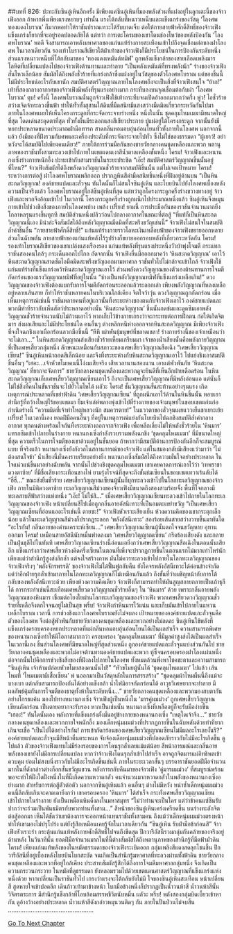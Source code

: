 ##บทที่ 826: ปะทะกับซินอู๋เหินอีกครั้ง
มีเพียงแค่ซินอู๋เหินที่มองพลังส่วนที่แฝงอยู่ในลูกเตะนี้ของจ้าวเฟิงออก
ถ้าหากพึ่งเพียงแรงหยาบๆ เท่านั้น แรงโต้กลับที่หนาวเหน็บและแข็งแกร่งของวัสดุ ‘โลงศพทองแดงโบราณ’ ก็มากพอทำให้ราชันปราณเทวะได้รับบาดเจ็บ
ต่อให้กายสายฟ้าศักดิ์สิทธิ์ของจ้าวเฟิงแข็งแกร่งก็ยากที่จะอยู่รอดปลอดภัยได้
แต่ทว่า
การเตะโครมของเขาโดนช่องโหว่ของพลังป้องกัน ‘โลงศพโบราณ’ พอดี จึงสามารถเอาพลังมหาศาลของแก่นแท้ร่างกายสะเทือนเข้าไปถึงจุดเชื่อมต่อของฝาโลงศพ
ในเวลาเดียวกัน รองเท้าโบราณสีเขียวใต้ฝ่าเท้าของจ้าวเฟิงก็มีประโยชน์ในการป้องกันระดับหนึ่ง
ส่วนแรงหนาวเหน็บที่โต้กลับมาของ ‘ทองแดงเหมันต์ทมิฬ’ ถูกพลังแข็งกล้าของสายเลือดเพลิงมารโลหิตที่เปลี่ยนแปลงไปของจ้าวเฟิงต้านทานและทำลาย
“เป็นพลังเหมันต์ที่ทรงพลังนัก”
ร่างของจ้าวเฟิงสั่นไหวเล็กน้อย สัมผัสได้ถึงพลังชั่วร้ายที่แกร่งกล้าซึ่งแฝงอยู่ในวัสดุของตัวโลงศพโบราณ
แต่ของชิ้นนี้ไม่มีประโยชน์อะไรกับเขานัก
สมบัติศาสตร์วิญญาณภายในโลงศพถึงจะเป็นสิ่งที่จ้าวเฟิงสนใจ
“ย้าก!”
เท้าที่สองกลางอากาศของจ้าวเฟิงมีพลังที่รุนแรงอย่างมาก กระทืบลงบนจุดเชื่อมต่อกับฝา ‘โลงศพโบราณ’
ตุบ!
ครั้งนี้ โลงศพโบราณนั่นถูกจ้าวเฟิงใช้เท้ากระทืบจนเปิดอ้าออกมากกว่าครึ่ง
พู่ว!
ไอชั่วร้ายสว่างเจิดจ้าทะลวงขึ้นฟ้า ทำให้ทั่วทั้งสุสานใต้ดินที่มืดสนิทมีแสงสว่างมืดมิดเกี่ยวกระหวัดกันไปมา
ภายในโลงศพเผยให้เห็นโครงกระดูกที่กระจัดกระจายร่างหนึ่ง
หนึ่งในนั้น ชุดคลุมไหมเมฆามีขนาดใหญ่ที่สุด โดดเด่นสะดุดตาที่สุด ทั่วทั้งผืนมีระลอกแสงสีเขียวประกาย ปูแผ่อยู่ใต้โครงกระดูก
จากนั้นยังมีหยกประหลาดขนาดประมาณฝ่ามือทารก สาดกลิ่นหอมอบอุ่นอ่อนโยนทั่วทั้งภายในโลงศพ
นอกจากนี้แล้ว ยังมีของที่ฝังรวมกับศพและเครื่องประดับที่กระจัดกระจายไปทั่ว ซึ่งไม่ใช่ของธรรมดา
“ผู้เยาว์! อย่าหวังจะได้สมบัติไปเพียงคนเดียว!”
ภายใต้การร่วมมือกันของชายวัยกลางคนชุดเหลืองและพวก พลานุภาพของราชันทั้งสามทะลวงเข้าไปภายในเขตแดนเงาสีน้ำตาลเหลืองชั้นหนึ่ง
โครม!
จ้าวเฟิงและหนานกงเซิ่งร่างกายหนักอึ้ง ปะทะเข้ากับสามราชันในระยะประชิด
“เอ๊ะ! สมบัติศาสตร์วิญญาณชิ้นนั้นอยู่ที่ไหน?”
จ้าวเฟิงสัมผัสได้ถึงพลังดวงวิญญาณชั่วร้ายจากสมบัติชิ้นนั้น แต่ไม่เจอเป้าหมาย
โครม!
ระหว่างการต่อสู้ ฝาโลงศพโบราณพลิกออก ปรากฏหินสีดำมืดสนิทชิ้นหนึ่งที่ฝังอยู่ด้านบน
“เป็นหินสะกดวิญญาณ!
องค์ชายแปดและลั่วจุน ทันใดนั้นก็ไม่สนใจซินอู๋เหิน และโบยบินไปยังโลงศพเบื้องหลัง
ความเป็นจริงแล้ว
โลงศพโบราณอยู่ใกล้ซินอู๋เหินที่สุด แต่ทว่าถูกโครงกระดูกครึ่งร่างขวางทางอยู่ จ้าวเฟิงและพวกจึงอ้อมเข้าไป
ในเวลานี้ โครงกระดูกครึ่งร่างถูกผนึกไปประมาณหนึ่งแล้ว ซินอู๋เหินจึงหมุนกายเข้าไปช่วงชิงสิ่งของภายในโลงศพบ้าง
เพล้ง เปรี้ยง!
ยามนี้ การประมือกันของราชันจำนวนมากยิ่งโกลาหลรุนแรงขึ้นทุกที
สมบัติส่วนหนึ่งปลิวว่อนไปกลางอากาศในขณะที่ต่อสู้
“ที่แท้ก็เป็นหินสะกดวิญญาณนี่เอง มิน่าล่ะจึงสัมผัสได้ถึงพลังวิญญาณมืดมิดที่สะพรึงขวัญเช่นนี้”
จ้าวเฟิงไม่สนใจในสมบัติล้ำค่าชิ้นอื่น
“กายสายฟ้าศักดิ์สิทธิ์!”
แก่นแท้ร่างกายราวโลหะเงินเหลือบฟ้าของจ้าวเฟิงขยายออกหลายส่วนในฉับพลัน ลายสายฟ้าของแก่นแท้พลังไร้รูปร่างก็ขยายออกรอบพลังที่เกี่ยวกระหวัดกัน
โครม!
รองเท้าโบราณสีเขียวของเขาเปล่งแสงเรืองรอง แก่นแท้พลังที่รุนแรงประหนึ่งวัวบ้าพุ่งโจมตี กระแทกราชันสองคนใกล้ๆ กระเด็นออกไปไกล
ถัดจากนั้น
จ้าวเฟิงยื่นมือออกมาคว้า ‘หินสะกดวิญญาณ’ เอาไว้
หินสะกดวิญญาณสาดซัดไอมืดมิดสะพรึงขวัญออกมามหาศาล ราชันทั่วไปไม่กล้าจะเข้าใกล้
จ้าวเฟิงใช้แก่นแท้ร่างที่แข็งแกร่งคว้าหินสะกดวิญญาณเอาไว้ ส่วนพลังดวงวิญญาณของตัวเองต้านทานการโจมตีกัดกร่อนของแรงวิญญาณทมิฬที่อยู่ในนั้น
“ช่างเป็นพลังวิญญาณทมิฬที่แข็งแกร่งเหลือเกิน!”
ดวงวิญญาณของจ้าวเฟิงต้องแบกรับการโจมตีกัดกร่อนระลอกแล้วระลอกเล่า
เพียงพลังวิญญาณที่หลงเหลืออยู่หลายเส้นสาย ก็ทำให้ราชันหลายคนในบริเวณใกล้เคียง จิตใจว้าวุ่น ดวงวิญญาณถูกกัดกร่อน
เมื่อเห็นเหตุการณ์เช่นนี้ ราชันหลายคนที่อยู่แถวนั้นทิ้งระยะห่างของตนกับจ้าวเฟิงเอาไว้
องค์ชายแปดและพวกมีท่าทีราวกับเห็นสัตว์ประหลาดอย่างนั้น ‘หินสะกดวิญญาณ’ ชิ้นนั้นกดข่มและดูดซึมเอาพลังวิญญาณชั่วร้ายจำนวนนับไม่ถ้วนเอาไว้ หากเก็บไว้ข้างกายเกรงว่าจะกระทบต่อการฝึกตน ก่อให้เกิดจิตมาร ส่งผลเสียและไม่มีประโยชน์ใด
คนอื่นๆ ต่างหลีกหนีห่างออกจากหินสะกดวิญญาณ
มีเพียงจ้าวเฟิงที่จงใจฉกชิงเอาเผือกร้อนลวกมือชิ้นนี้
“หึหึ เผ่าพันธุ์มนุษย์ที่ขลาดเขลา! ร่างกายร่างนี้ของเจ้าเหมือนว่าจะไม่เลว…”
ในหินสะกดวิญญาณส่งเสียงชั่วร้ายเหี้ยมเกรียมมา
เจ้าของน้ำเสียงนั้นคือพลังกายวิญญาณที่เป็นเศษเสี้ยวกลุ่มหนึ่ง ลักษณะเหมือนกับสภาวะของเศษเสี้ยววิญญาณสือเฉิง
“เศษเสี้ยววิญญาณเซียน!”
ซินอู๋เหินหน้าถอดสีเล็กน้อย และจึงทิ้งระยะห่างกับหินสะกดวิญญาณเอาไว้ ไปแย่งชิงเอาสมบัติชิ้นอื่นๆ
“เฮอะ…เจ้าหัวขโมยคนนี้โง่งมเสียจริง เสียเวลานานสองนาน เอาแต่พัวพันกับ ‘หินสะกดวิญญาณ’ ที่ยากจะจัดการ”
ชายวัยกลางคนชุดเหลืองและพวกดูจะยินดีที่เห็นอีกฝ่ายเดือดร้อน
ในหินสะกดวิญญาณเก็บเศษเสี้ยววิญญาณเซียนเอาไว้ ถึงจะเป็นเศษเสี้ยววิญญาณที่มีพลังอ่อนแอ แต่นั่นก็ไม่ใช่สิ่งที่คนในขั้นราชันจะไปยั่วโมโหได้
ผลัวะ โครม!
ชั้นวิญญาณสั่นสะท้านอย่างรุนแรง เกิดเหตุการณ์ประหลาดที่เขย่าฟ้าดิน ‘เศษเสี้ยววิญญาณเซียน’ ที่ถูกผนึกเอาไว้ด้านในหินชิ้นนั้น หอบเอาสำนึกรู้ที่กว้างใหญ่ไร้ขอบเขตมา ยิ้มเจ้าเล่ห์พลางพุ่งเข้าไปที่ร่างกายของเจ้ามนุษย์ในขอบเขตแก่นก่อกำเนิดร่างนี้
“ความผิดที่เจ้าทำใหญ่หลวงนัก สมควรตาย!”
ในแววตาของลั่วจุนเผยแววเย็นชาเยาะเย้ย
เปรี้ยง!
ในเวลานี้เอง ยอดฝีมือคนอื่นๆ ที่อยู่ในเหตุการณ์แย่งกันโบยบินไปฉกชิงสมบัติล้ำค่ากลางอากาศ
ทุกคนต่างพร้อมใจกันทิ้งระยะห่างออกจากจ้าวเฟิง เพื่อหลีกเลี่ยงไม่ให้พลังชั่วร้ายใน ‘หินมาร’ แทรกซึมเข้าไปภายในร่างกาย
หนานกงเซิ่งกำลังรวบรวมพลังฉกชิง ‘ชุดคลุมไหมเมฆา’ ที่มีขนาดใหญ่ที่สุด
ความเร็วในการโจมตีของเขาล้วนอยู่ในชั้นยอด ถ้าหากว่ามีสมบัติด้านการป้องกันอีกก็จะสมบูรณ์แบบ
ที่จริงแล้ว หนานกงเซิ่งยังกังวลในสถานการณ์ของจ้าวเฟิง แต่ในสมองกลับมีเสียงแว่วมาว่า ‘ไม่ต้องสนใจข้า’
น้ำเสียงนี้มั่นคงราบเรียบอย่างยิ่ง
หนานกงเซิ่งสัมผัสได้ถึงความมั่นใจอย่างประหลาด ในใจแน่วแน่ขึ้นมาอย่างฉับพลัน จากนั้นไปช่วงชิงชุดคลุมไหมเมฆา
เขาเคยคาดการณ์เอาไว้ว่า ‘เทพราชาดวงตาซ้าย’ ที่มีชื่อเสียงกระเทือนชางไห่ ยามรุ่งโรจน์ที่สุดจะถึงขั้นข่มเซียนในขอบเขตเทวาเร้นลับได้
“ฮี่ฮี่…”
ขณะส่งยิ้มชั่วร้าย เศษเสี้ยววิญญาณเซียนผู้นั้นก็บุกทะลวงเข้าไปในโลกทะเลวิญญาณของจ้าวเฟิง
ภายในมิติดวงตาซ้าย
ทะเลวิญญาณสีม่วงของจ้าวเฟิงมีขนาดถึงสองสามร้อยจั้ง พื้นที่ใจกลางมีทะเลสาบสีฟ้าสว่างแห่งหนึ่ง
“เอ๊ะ! ไม่ใช่สิ…”
เมื่อเศษเสี้ยววิญญาณเซียนทะลวงเข้าไปภายในโลกทะเลวิญญาณของจ้าวเฟิง หน้าเปลี่ยนสีไปเมื่อถูกกลิ่นอายอัสนีเทวะที่เป็นอมตะเขย่าขวัญ
“เป็นเศษเสี้ยววิญญาณเซียนที่อ่อนแออะไรเช่นนี้ ตายซะ!”
จ้าวเฟิงหัวเราะเสียงเย็น
ห้วงความคิดของเขากระตุกเล็กน้อย แล้วในทะเลวิญญาณสีม่วงก็ปรากฏระลอก ‘พลังอัสนีเทวะ’ สองร้อยเส้นสายสว่างวาบขึ้นมาทันใด
“อะไรกัน! กลิ่นอายของด่านเคราะห์เซียน…”
เศษเสี้ยววิญญาณเซียนผู้นั้นตกใจจนขวัญหาย อุทานออกมา
โครม!
เหมือนสายอัสนีนับหมื่นฟาดลงมา ‘เศษเสี้ยววิญญาณเซียน’ กรีดร้องเสียงดัง และกลายเป็นฝุ่นธุลีไปในทันที
เศษเสี้ยววิญาณเซียนร่างนี้อ่อนแอยิ่งกว่าเศษเสี้ยววิญญาณสือเฉิงในตอนนั้นเสียอีก แข็งแกร่งกว่าเศษเสี้ยวห้วงคิดครึ่งเซียนในตอนที่เพิ่งจะปรากฏกายขึ้นในตอนแรกไม่มากเท่าไหร่นัก เพียงแต่ว่าสำนึกรู้สูงส่งลึกล้ำ แต่จงใจสร้างภาพ
มันไม่ควรทะลวงเข้าไปภายในโลกทะเลวิญญาณของจ้าวเฟิงจริงๆ
‘พลังจักรพรรดิ’ ของจ้าวเฟิงไม่ได้ฟื้นฟูกลับคืน ยังโคจรพลังอัสนีเทวะได้ค่อนข้างจำกัด แต่ว่าอีกฝ่ายรุกล้ำเข้ามาภายในโลกทะเลวิญญาณก็ไม่เหมือนกันแล้ว ถึงขั้นที่ว่าเผชิญหน้ากับการโต้กลับของพลังอัสนีเทวะด้วย
เพียงห้วงความคิดเดียว จ้าวเฟิงก็สามารถทำให้มันสูญสลายกลายเป็นเถ้าธุลีได้
การกระทำเช่นนี้สะเทือนเศษเสี้ยวดวงวิญญาณชั่วร้ายอื่นๆ ใน ‘หินมาร’ ด้วย
เพราะกลิ่นอายพลังวิญญาณของหินมาร เชื่อมต่อโยงใยผ่านโลกทะเลวิญญาณของจ้าวเฟิง พวกเศษเสี้ยวดวงวิญญาณชั่วร้ายที่เหลือจึงตกใจจนอยู่ไม่เป็นสุข
พรึ่บ!
จ้าวเฟิงกำหินมารไว้แน่น และเก็บมันเข้าไปภายในแหวนเหล็กโบราณ
เวลานี้ การช่วงชิงแถวโลงศพโบราณยังไม่จบลง
เป้าหมายขององค์ชายแปดและลั่วจุนคือตัวของโลงศพ จึงต่อสู้พัวพันกับชายวัยกลางคนชุดเหลืองและพวกอย่างไม่ลดละ
ซินอู๋เหินใช้พลังที่แข็งแกร่งครอบครองหยกประหลาดที่แผ่กลิ่นหอมอบอุ่นอ่อนโยนได้เป็นผลสำเร็จ
ความสามารถพิเศษของหนานกงเซิ่งทำให้มีโอกาสมากกว่า ครอบครอง ‘ชุดคลุมไหมเมฆา’ ที่มีมูลค่าสูงส่งได้เป็นผลสำเร็จ
ในเวลานี้เอง ชิ้นส่วนโลงศพที่มีขนาดใหญ่ที่สุดส่วนหนึ่ง ถูกองค์ชายแปดและลั่วจุนแบ่งส่วนกันไป
ชายวัยกลางคนชุดเหลืองและพวกไม่อาจต้านทานองค์ชายแปดและพวก ทู่ซี้จนครอบครองฝาโลงแผ่นหนึ่ง
ต่อจากนั้นไปคือการช่วงชิงสิ่งของที่ฝังลงไปภายในโลงศพ ทั้งหมดล้วนพึ่งพาโชคชะตาและความสามารถ
“ซินอู๋เหิน เจ้าห้ามปล่อยหัวขโมยสองคนนั้นไป!”
“หัวขโมยผู้นั้นได้ ‘ชุดคลุมไหมเมฆา’ ไปแล้ว เส้นไหมที่ ‘ไหมเมฆาผีเสื้อเซียน’ พ่ นออกมาเป็นวัสดุหลักในการสรรสร้าง”
“ชุดคลุมผ้าไหมผืนนี้ถึงแม้จะบางเบา แต่กลับสามารถป้องกันได้อย่างแข็งกล้า น้ำไฟมิอาจกัดกร่อนได้ อาวุธวิเศษยากจะทำลาย มีผลลัพธ์คุ้มกันการโจมตีของธาตุทั้งห้าในระดับหนึ่ง…”
ชายวัยกลางคนชุดเหลืองและพวกมองสบตากันอย่างโกรธแค้น มองไปทางหนานกงเซิ่ง
จ้าวเฟิงผู้เป็นหนึ่งใน ‘มารคู่ผมม่วง’ ถูกเศษเสี้ยววิญญาณเซียนกัดกร่อน เป็นตายอยากจะรับรอง
หากเป็นเช่นนั้น หนานกงเซิ่งที่เหลืออยู่ก็จะรับมือง่ายขึ้น
“เฮอะ!”
ทันใดนั้นเอง พลังกายที่แข็งแกร่งตั้งมั่นอยู่ข้างกายของหนานกงเซิ่ง
“เหตุใดเจ้าจึง…”
ชายวัยกลางคนชุดเหลืองและพวกกายใจหนักอึ้ง มองเด็กหนุ่มผมม่วงที่ปรากฏกายขึ้นในฉับพลันด้วยท่าทียากเกินจะเชื่อ
“เป็นไปได้อย่างไรกัน! การเข้ากัดกร่อนของเศษเสี้ยววิญญาณเซียนไม่มีผลอะไรเลยงั้นรึ?”
องค์ชายแปดและลั่วจุนมีสีหน้าตื่นตระหนก จับจ้องเด็กหนุ่มผมม่วงที่ปลอดภัยราวกับไม่มีอะไรเกิดขึ้น
ดูไปแล้ว ตัวของจ้าวเฟิงแทบไม่มีร่องรอยของการโดนรุกล้ำเลยแม้แต่น้อย
สีหน้าอารมณ์และกลิ่นอายพลังของเขายังไม่มีการเปลี่ยนแปลง
หากว่าจ้าวเฟิงโดนรุกล้ำเข้าไปสำเร็จ อาจถูกจิตมารแผ่อิทธิพลเข้าควบคุม ย่อมไม่สงบนิ่งราวกับไม่มีอะไรเกิดขึ้นเช่นนี้
ภายในระยะเวลาสั้นๆ บรรดาราชันยอดฝีมือจำนวนมากในที่ดังกล่าวต่างก็อกสั่นขวัญแขวน
หลังการกลับคืนมาของจ้าวเฟิง ‘คู่มารผมม่วง’ ที่สมบูรณ์พร้อม พอจะทำให้ฝั่งใดฝั่งหนึ่งในที่นี้เกิดความหวาดกลัว
คนจำนวนมากหวาดกลัวในพลังของหนานกงเซิ่งอย่างมาก
สำหรับการต่อสู้ตัวต่อตัว นอกจากซินอู๋เหินแล้ว คนอื่นๆ ต่างไม่มีหวัง
หนำซ้ำเด็กหนุ่มผมม่วงคนนี้ลึกลับเกินจะคาดเดายิ่งกว่า เขาครอบครอง ’หินมาร’ ได้สำเร็จ กระทั่งเศษเสี้ยววิญญาณเซียนเข้าไปภายในร่างกาย ยังเป็นเหมือนหินดิ่งลงในมหาสมุทร
“ไม่ว่าท่านจะเป็นใคร แต่ว่าข้าคนแซ่ซินรับปากว่าจะร่วมเป็นพันธมิตรกับพวกท่านทั้งสาม…”
สีหน้าของซินอู๋เหินเคร่งเครียดขึ้น บนร่างทะลักจิตต่อสู้ออกมา
เห็นได้ชัดว่าเขาต้องการจะออกหน้าแทนราชันทั้งสามคน
ถึงแม้ว่าเด็กหนุ่มผมม่วงตรงหน้าทำให้เขามองไม่ปรุโปร่ง แต่ยังรู้สึกเหมือนเคยรู้จักในเวลาเดียวกัน
“ซินอู๋เหิน รับฝ่ามือข้าก่อนสิ”
จ้าวเฟิงหัวเราะร่า กระตุ้นแก่นแท้พลังกายศักดิ์สิทธิ์ไปจนถึงขีดสุด ปีกวารีอัสนีรวมกลุ่มกันคล้ายของจริงอยู่ด้านหลัง
ในวินาทีนั้น
ยอดฝีมือจำนวนมากในที่นี้ต่างสัมผัสได้ถึงพลานุภาพของสำนึกรู้ที่มืดฟ้ามัวดิน
โครม!
เพียงแก่นแท้พลังของในหมัดธรรมดาของจ้าวเฟิงระเบิดออก กลุ่มเพลิงสีแดงสดลุกโชนขึ้น ปีกวารีอัสนีที่อยู่เบื้องหลังโบยบินโบกสะบัด จนเกิดเป็นสำนึกรู้มหาศาลที่ทะลวงผ่านทั้งฟ้าดิน
ชายวัยกลางคนชุดเหลืองและพวกที่อยู่ใกล้เคียง ประสาทสัมผัสรู้สึกได้ถึงการโจมตีมหาศาลกลุ่มหนึ่ง จึงเกิดเป็นความกระวนกระวาย
ในหมัดที่ดูธรรมดา ยังหลอมรวมไปด้วยเขตแดนศาสตร์วิญญาณที่แข็งแกร่งแห่งหนึ่งด้วย
หากเปลี่ยนเป็นราชันทั่วไป เกรงว่าแรงจะโต้กลับยังไม่มี
ใจของซินอู๋เหินสะเทือน หน้าเปลี่ยนสี สูดหายใจเข้าปอดลึก เดินก้าวเท้ามาข้างหน้า โบกมือข้างหนึ่งก็ปรากฏเป็นน้ำวนห้าสี
น้ำวนห้าสีนั้นวิจิตรตระการ มีสำนึกรู้แข็งกล้าที่โอบล้อมสรรพชีวิตนับหมื่น
ผลัวะ พรึ่บ!
พลังสองกลุ่มบิดเบี้ยวเข้าหากัน ดูอ้างว้างอย่างประหลาด น้ำวนห้าสีดังกล่าวหมุนวนติดๆ กัน ภายในปั่นป่วนไม่จบสิ้น
.................................................


[Go To Next Chapter]( ./64.md)